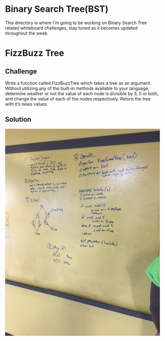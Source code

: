 # Binary Search Tree(BST)

This directory is where I'm going to be working on Binary Search Tree related whiteboard challenges, stay tuned as it becomes updated throughout the week.

# FizzBuzz Tree

## Challenge
Write a function called FizzBuzzTree which takes a tree as an argument.
Without utilizing any of the built-in methods available to your language, determine weather or not the value of each node is divisible by 3, 5 or both, and change the value of each of the nodes respectively. Return the tree with it’s news values.

## Solution
​![](../../assets/fizzbuzztree.JPG)